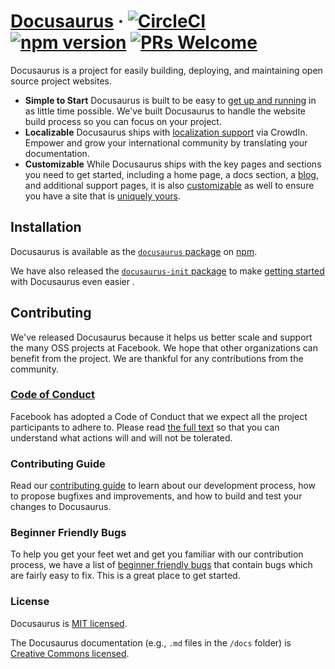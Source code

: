 # [Docusaurus](https://docusaurus.io) &middot;  [![CircleCI](https://circleci.com/gh/facebook/Docusaurus.svg?style=svg)](https://circleci.com/gh/facebook/Docusaurus) [![npm version](https://badge.fury.io/js/docusaurus.svg)](https://badge.fury.io/js/docusaurus) [![PRs Welcome](https://img.shields.io/badge/PRs-welcome-brightgreen.svg)](CONTRIBUTING.md#pull-requests)
 
Docusaurus is a project for easily building, deploying, and maintaining open source project websites.

* **Simple to Start** Docusaurus is built to be easy to [get up and running](https://docusaurus.io/docs/en/installation.html) in as little time possible. We've built Docusaurus to handle the website build process so you can focus on your project.
* **Localizable** Docusaurus ships with [localization support](https://docusaurus.io/docs/en/translation.html) via CrowdIn. Empower and grow your international community by translating your documentation.
* **Customizable** While Docusaurus ships with the key pages and sections you need to get started, including a home page, a docs section, a [blog](https://docusaurus.io/docs/en/blog.html), and additional support pages, it is also [customizable](https://docusaurus.io/docs/en/custom-pages.html) as well to ensure you have a site that is [uniquely yours](https://docusaurus.io/docs/en/api-pages.html).

## Installation

Docusaurus is available as the [`docusaurus` package](https://www.npmjs.com/package/docusaurus-init) on [npm](https://www.npmjs.com).

We have also released the [`docusaurus-init` package](https://www.npmjs.com/package/docusaurus-init) to make [getting started](https://docusaurus.io/docs/en/installation.html) with Docusaurus even easier .

## Contributing

We've released Docusaurus because it helps us better scale and support the many OSS projects at Facebook. We hope that other organizations can benefit from the project. We are thankful for any contributions from the community.

### [Code of Conduct](https://code.facebook.com/codeofconduct)

Facebook has adopted a Code of Conduct that we expect all the project participants to adhere to. Please read [the full text](https://code.facebook.com/codeofconduct) so that you can understand what actions will and will not be tolerated.

### Contributing Guide

Read our [contributing guide](https://github.com/facebook/Docusaurus/blob/master/CONTRIBUTING.md) to learn about our development process, how to propose bugfixes and improvements, and how to build and test your changes to Docusaurus.

### Beginner Friendly Bugs

To help you get your feet wet and get you familiar with our contribution process, we have a list of [beginner friendly bugs](https://github.com/facebook/Docusaurus/labels/good%20first%20issue) that contain bugs which are fairly easy to fix. This is a great place to get started.

### License

Docusaurus is [MIT licensed](./LICENSE).

The Docusaurus documentation (e.g., `.md` files in the `/docs` folder) is [Creative Commons licensed](./LICENSE-docs).
